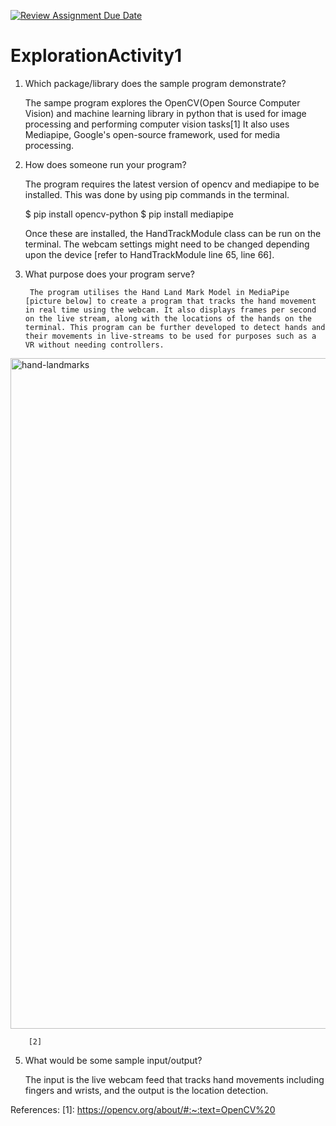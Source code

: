 [![Review Assignment Due Date](https://classroom.github.com/assets/deadline-readme-button-24ddc0f5d75046c5622901739e7c5dd533143b0c8e959d652212380cedb1ea36.svg)](https://classroom.github.com/a/oB7VDeFN)
# ExplorationActivity1


1. Which package/library does the sample program demonstrate?

    The sampe program explores the OpenCV(Open Source Computer Vision) and machine learning library in python that is used for image processing and performing computer vision tasks[1]
    It also uses Mediapipe, Google's open-source framework, used for media processing.



2. How does someone run your program?

    The program requires the latest version of opencv and mediapipe to be installed. This was done by using pip commands in the terminal. 

    $ pip install opencv-python
    $ pip install mediapipe

    Once these are installed, the HandTrackModule class can be run on the terminal. The webcam settings might need to be changed depending upon the device [refer to HandTrackModule line 65, line 66]. 

3. What purpose does your program serve?

        The program utilises the Hand Land Mark Model in MediaPipe [picture below] to create a program that tracks the hand movement in real time using the webcam. It also displays frames per second on the live stream, along with the locations of the hands on the terminal. This program can be further developed to detect hands and their movements in live-streams to be used for purposes such as a VR without needing controllers.
<img width="1073" alt="hand-landmarks" src="https://github.com/CS2613-FA23/explorationactivity1-gopikashrivastav/assets/126816880/3d26ae16-9aa3-475d-b591-ef2de3a5e8a4">

   
        
        [2]

        
5. What would be some sample input/output?

    The input is the live webcam feed that tracks hand movements including fingers and wrists, and the output is the location detection.


References:
[1]: https://opencv.org/about/#:~:text=OpenCV%20

[2]: https://developers.google.com/mediapipe/solutions/vision/hand_landmarker
